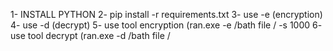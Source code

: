 
1-  INSTALL PYTHON
2- pip install -r requirements.txt
3- use -e (encryption)
4- use -d (decrypt)
5- use tool encryption (ran.exe -e /bath file / -s 1000
6- use tool decrypt (ran.exe -d /bath file / 

